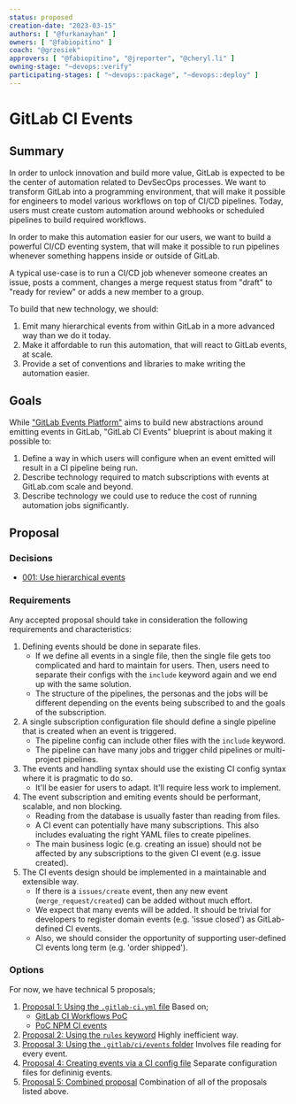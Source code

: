 ```yaml
---
status: proposed
creation-date: "2023-03-15"
authors: [ "@furkanayhan" ]
owners: [ "@fabiopitino" ]
coach: "@grzesiek"
approvers: [ "@fabiopitino", "@jreporter", "@cheryl.li" ]
owning-stage: "~devops::verify"
participating-stages: [ "~devops::package", "~devops::deploy" ]
---
```


# GitLab CI Events

## Summary

In order to unlock innovation and build more value, GitLab is expected to be
the center of automation related to DevSecOps processes. We want to transform
GitLab into a programming environment, that will make it possible for engineers
to model various workflows on top of CI/CD pipelines. Today, users must create
custom automation around webhooks or scheduled pipelines to build required
workflows.

In order to make this automation easier for our users, we want to build a
powerful CI/CD eventing system, that will make it possible to run pipelines
whenever something happens inside or outside of GitLab.

A typical use-case is to run a CI/CD job whenever someone creates an issue,
posts a comment, changes a merge request status from "draft" to "ready for
review" or adds a new member to a group.

To build that new technology, we should:

1. Emit many hierarchical events from within GitLab in a more advanced way than we do it today.
1. Make it affordable to run this automation, that will react to GitLab events, at scale.
1. Provide a set of conventions and libraries to make writing the automation easier.

## Goals

While ["GitLab Events Platform"](https://gitlab.com/gitlab-org/gitlab/-/merge_requests/113700)
aims to build new abstractions around emitting events in GitLab, "GitLab CI
Events" blueprint is about making it possible to:

1. Define a way in which users will configure when an event emitted will result in a CI pipeline being run.
1. Describe technology required to match subscriptions with events at GitLab.com scale and beyond.
1. Describe technology we could use to reduce the cost of running automation jobs significantly.

## Proposal

### Decisions

- [001: Use hierarchical events](decisions/001_hierarchical_events.md)

### Requirements

Any accepted proposal should take in consideration the following requirements and characteristics:

1. Defining events should be done in separate files.
    - If we define all events in a single file, then the single file gets too complicated and hard to
    maintain for users. Then, users need to separate their configs with the `include` keyword again and we end up
    with the same solution.
    - The structure of the pipelines, the personas and the jobs will be different depending on the events being
    subscribed to and the goals of the subscription.
1. A single subscription configuration file should define a single pipeline that is created when an event is triggered.
    - The pipeline config can include other files with the `include` keyword.
    - The pipeline can have many jobs and trigger child pipelines or multi-project pipelines.
1. The events and handling syntax should use the existing CI config syntax where it is pragmatic to do so.
    - It'll be easier for users to adapt. It'll require less work to implement.
1. The event subscription and emiting events should be performant, scalable, and non blocking.
    - Reading from the database is usually faster than reading from files.
    - A CI event can potentially have many subscriptions.
    This also includes evaluating the right YAML files to create pipelines.
    - The main business logic (e.g. creating an issue) should not be affected
    by any subscriptions to the given CI event (e.g. issue created).
1. The CI events design should be implemented in a maintainable and extensible way.
    - If there is a `issues/create` event, then any new event (`merge_request/created`) can be added without
    much effort.
    - We expect that many events will be added. It should be trivial for developers to
    register domain events (e.g. 'issue closed') as GitLab-defined CI events.
    - Also, we should consider the opportunity of supporting user-defined CI events long term (e.g. 'order shipped').

### Options

For now, we have technical 5 proposals;

1. [Proposal 1: Using the `.gitlab-ci.yml` file](proposal-1-using-the-gitlab-ci-file.md)
    Based on;
    - [GitLab CI Workflows PoC](https://gitlab.com/gitlab-org/gitlab/-/merge_requests/91244)
    - [PoC NPM CI events](https://gitlab.com/gitlab-org/gitlab/-/merge_requests/111693)
1. [Proposal 2: Using the `rules` keyword](proposal-2-using-the-rules-keyword.md)
    Highly inefficient way.
1. [Proposal 3: Using the `.gitlab/ci/events` folder](proposal-3-using-the-gitlab-ci-events-folder.md)
    Involves file reading for every event.
1. [Proposal 4: Creating events via a CI config file](proposal-4-creating-events-via-ci-files.md)
    Separate configuration files for defininig events.
1. [Proposal 5: Combined proposal](proposal-5-combined-proposal.md)
    Combination of all of the proposals listed above.
